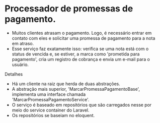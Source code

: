 # Processador de promessas de pagamento.

  - Muitos clientes atrasam o pagamento. Logo, é necessário entrar em contato com eles e solicitar uma promessa de pagamento para a nota em atraso.
  - Esse serviço faz exatamente isso: verifica se uma nota está com o status de vencida e, se estiver, a marca como 'prometida para pagamento', cria um registro de cobrança e envia um e-mail para o usuário.


Detalhes
  - Há um cliente na raiz que herda de duas abstrações.
  - A abstração mais superior, 'MarcarPromessaPagamentoBase', implementa uma interface chamada 'MarcarPromessaPagamentoService'.
  - O serviço é baseado em repositórios que são carregados nesse por meio do service container do Laravel.
  - Os repositórios se baseiam no eloquent.
